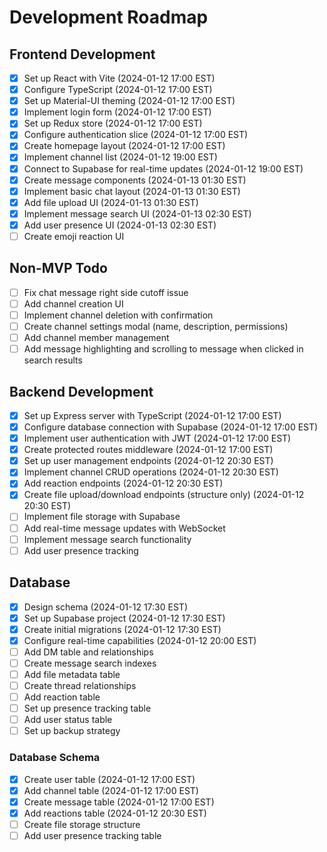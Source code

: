 # Development Roadmap

## Frontend Development
- [x] Set up React with Vite (2024-01-12 17:00 EST)
- [x] Configure TypeScript (2024-01-12 17:00 EST)
- [x] Set up Material-UI theming (2024-01-12 17:00 EST)
- [x] Implement login form (2024-01-12 17:00 EST)
- [x] Set up Redux store (2024-01-12 17:00 EST)
- [x] Configure authentication slice (2024-01-12 17:00 EST)
- [x] Create homepage layout (2024-01-12 17:00 EST)
- [x] Implement channel list (2024-01-12 19:00 EST)
- [x] Connect to Supabase for real-time updates (2024-01-12 19:00 EST)
- [x] Create message components (2024-01-13 01:30 EST)
- [x] Implement basic chat layout (2024-01-13 01:30 EST)
- [x] Add file upload UI (2024-01-13 01:30 EST)
- [x] Implement message search UI (2024-01-13 02:30 EST)
- [x] Add user presence UI (2024-01-13 02:30 EST)
- [ ] Create emoji reaction UI

## Non-MVP Todo
- [ ] Fix chat message right side cutoff issue
- [ ] Add channel creation UI
- [ ] Implement channel deletion with confirmation
- [ ] Create channel settings modal (name, description, permissions)
- [ ] Add channel member management
- [ ] Add message highlighting and scrolling to message when clicked in search results

## Backend Development
- [x] Set up Express server with TypeScript (2024-01-12 17:00 EST)
- [x] Configure database connection with Supabase (2024-01-12 17:00 EST)
- [x] Implement user authentication with JWT (2024-01-12 17:00 EST)
- [x] Create protected routes middleware (2024-01-12 17:00 EST)
- [x] Set up user management endpoints (2024-01-12 20:30 EST)
- [x] Implement channel CRUD operations (2024-01-12 20:30 EST)
- [x] Add reaction endpoints (2024-01-12 20:30 EST)
- [x] Create file upload/download endpoints (structure only) (2024-01-12 20:30 EST)
- [ ] Implement file storage with Supabase
- [ ] Add real-time message updates with WebSocket
- [ ] Implement message search functionality
- [ ] Add user presence tracking

## Database
- [x] Design schema (2024-01-12 17:30 EST)
- [x] Set up Supabase project (2024-01-12 17:30 EST)
- [x] Create initial migrations (2024-01-12 17:30 EST)
- [x] Configure real-time capabilities (2024-01-12 20:00 EST)
- [ ] Add DM table and relationships
- [ ] Create message search indexes
- [ ] Add file metadata table
- [ ] Create thread relationships
- [ ] Add reaction table
- [ ] Set up presence tracking table
- [ ] Add user status table
- [ ] Set up backup strategy

### Database Schema
- [x] Create user table (2024-01-12 17:00 EST)
- [x] Add channel table (2024-01-12 17:00 EST)
- [x] Create message table (2024-01-12 17:00 EST)
- [x] Add reactions table (2024-01-12 20:30 EST)
- [ ] Create file storage structure
- [ ] Add user presence tracking table